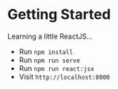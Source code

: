 # Getting Started

Learning a little ReactJS...

- Run `npm install`
- Run `npm run serve`
- Run `npm run react:jsx`
- Visit `http://localhost:8000`

